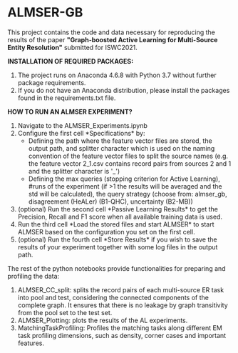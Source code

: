 # ALMSER-GB

This project contains the code and data necessary for reproducing the results of the paper 
<b>"Graph-boosted Active Learning for Multi-Source Entity Resolution"</b> submitted for ISWC2021.

<b>INSTALLATION OF REQUIRED PACKAGES:</b>
1. The project runs on Anaconda 4.6.8 with Python 3.7 without further package requirements.
2. If you do not have an Anaconda distribution, please install the packages found in the requirements.txt file.

<b>HOW TO RUN AN ALMSER EXPERIMENT?</b>
<ol>
<li>Navigate to the ALMSER_Experiments.ipynb</li>
<li>Configure the first cell *Specifications* by:
  <ul>
  <li>Defining the path where the feature vector files are stored, the output path, and splitter character
  which is used on the naming convention of the feature vector files to split the source names (e.g. the feature vector 2_1.csv contains record pairs from sources 2 and 1
  and the splitter character is '_')</li>
  
  <li>Defining the max queries (stopping criterion for Active Learning), #runs of the experiment (if >1 the results will be averaged and the std will be calculated),
  the query strategy (choose from: almser_gb, disagreement (HeALer) (B1-QHC), uncertainty (B2-MB))</li>
  </ul>
</li> 
<li>(optional) Run the second cell *Passive Learning Results* to get the Precision, Recall and F1 score when all available training data is used.</li>
<li>Run the third cell *Load the stored files and start ALMSER* to start ALMSER based on the configuration you set on the first cell.</li>
<li>(optional) Run the fourth cell *Store Results* if you wish to save the results of your experiment together with some log files in the output path.</li>
</ol>

The rest of the python notebooks provide functionalities for preparing and profiling the data:
1. ALMSER_CC_split: splits the record pairs of each multi-source ER task into pool and test, considering the connected components of the complete graph.
It ensures that there is no leakage by graph transitivity from the pool set to the test set.
2. ALMSER_Plotting: plots the results of the AL experiments. 
3. MatchingTaskProfiling: Profiles the matching tasks along different EM task profiling dimensions, such as density, corner cases and important features.


